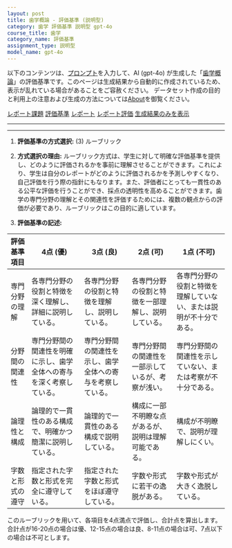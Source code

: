 ```yaml
---
layout: post
title: 歯学概論 - 評価基準 (説明型)
category: 歯学 評価基準 説明型 gpt-4o
course_title: 歯学
category_name: 評価基準
assignment_type: 説明型
model_name: gpt-4o
---
```


以下のコンテンツは、[プロンプト](http://127.0.0.1:8000/generated/歯学/gpt-4o/prompt_評価基準-説明型.md)を入力して、AI (gpt-4o) が生成した「[歯学概論](/contents/歯学/)」の評価基準です。このページは生成結果から自動的に作成されているため、表示が乱れている場合があることをご容赦ください。
データセット作成の目的と利用上の注意および生成の方法については[About](/About)を御覧ください。

[レポート課題](../レポート課題-説明型)
[評価基準](../評価基準-説明型)
[レポート](../レポート-説明型)
[レポート評価](../レポート評価-説明型)
[生成結果のみを表示](http://127.0.0.1:8000/generated/歯学/gpt-4o/評価基準-説明型.md)
  

***
***
  
1. **評価基準の方式選択:** (3) ルーブリック

2. **方式選択の理由:** 
   ルーブリック方式は、学生に対して明確な評価基準を提供し、どのように評価されるかを事前に理解させることができます。これにより、学生は自分のレポートがどのように評価されるかを予測しやすくなり、自己評価を行う際の指針にもなります。また、評価者にとっても一貫性のある公平な評価を行うことができ、採点の透明性を高めることができます。歯学の専門分野の理解とその関連性を評価するためには、複数の観点からの評価が必要であり、ルーブリックはこの目的に適しています。

3. **評価基準の記述:**

| 評価基準項目       | 4点 (優)                                      | 3点 (良)                                      | 2点 (可)                                      | 1点 (不可)                                    |
|--------------------|----------------------------------------------|----------------------------------------------|----------------------------------------------|----------------------------------------------|
| 専門分野の理解     | 各専門分野の役割と特徴を深く理解し、詳細に説明している。 | 各専門分野の役割と特徴を理解し、説明している。 | 各専門分野の役割と特徴を一部理解し、説明している。 | 各専門分野の役割と特徴を理解していない、または説明が不十分である。 |
| 分野間の関連性     | 専門分野間の関連性を明確に示し、歯学全体への寄与を深く考察している。 | 専門分野間の関連性を示し、歯学全体への寄与を考察している。 | 専門分野間の関連性を一部示しているが、考察が浅い。 | 専門分野間の関連性を示していない、または考察が不十分である。 |
| 論理性と構成       | 論理的で一貫性のある構成で、明確かつ簡潔に説明している。 | 論理的で一貫性のある構成で説明している。 | 構成に一部不明瞭な点があるが、説明は理解可能である。 | 構成が不明瞭で、説明が理解しにくい。 |
| 字数と形式の遵守   | 指定された字数と形式を完全に遵守している。 | 指定された字数と形式をほぼ遵守している。 | 字数や形式に若干の逸脱がある。 | 字数や形式が大きく逸脱している。 |

このルーブリックを用いて、各項目を4点満点で評価し、合計点を算出します。合計点が16-20点の場合は優、12-15点の場合は良、8-11点の場合は可、7点以下の場合は不可とします。
